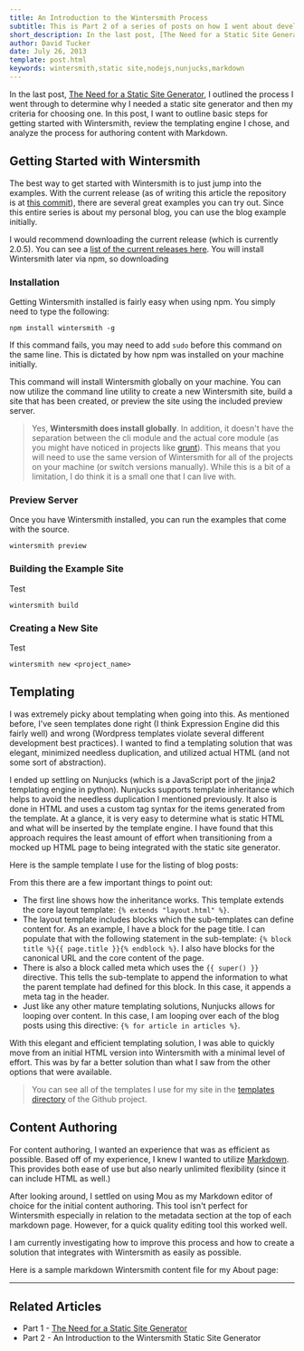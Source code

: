 ```yaml
---
title: An Introduction to the Wintersmith Process
subtitle: This is Part 2 of a series of posts on how I went about developing my new site and the technology, reasoning, and lessons behind it
short_description: In the last post, [The Need for a Static Site Generator](/articles/move-to-static-site-generator/), I outlined the process I went through to determine why I needed a static site generator and then my criteria for choosing one.  In this post, I want to outline basic steps for getting started with Wintersmith, review the templating engine I chose, and analyze the process for authoring content with Markdown.
author: David Tucker
date: July 26, 2013
template: post.html
keywords: wintersmith,static site,nodejs,nunjucks,markdown
---
```


In the last post, [The Need for a Static Site Generator](/articles/move-to-static-site-generator/), I outlined the process I went through to determine why I needed a static site generator and then my criteria for choosing one.  In this post, I want to outline basic steps for getting started with Wintersmith, review the templating engine I chose, and analyze the process for authoring content with Markdown.

## Getting Started with Wintersmith

The best way to get started with Wintersmith is to just jump into the examples.  With the current release (as of writing this article the repository is at <a href="https://github.com/jnordberg/wintersmith/commit/e888116b3182fde973ea6605f1d3eb238af95533" target="_blank">this commit</a>), there are several great examples you can try out.  Since this entire series is about my personal blog, you can use the blog example initially.  

I would recommend downloading the current release (which is currently 2.0.5).  You can see a <a href="https://github.com/jnordberg/wintersmith/releases" target="_blank">list of the current releases here</a>.  You will install Wintersmith later via npm, so downloading

### Installation

Getting Wintersmith installed is fairly easy when using npm.  You simply need to type the following:

```
npm install wintersmith -g
```

If this command fails, you may need to add `sudo` before this command on the same line.  This is dictated by how npm was installed on your machine initially.

This command will install Wintersmith globally on your machine.  You can now utilize the command line utility to create a new Wintersmith site, build a site that has been created, or preview the site using the included preview server.

> Yes, <b>Wintersmith does install globally</b>.  In addition, it doesn't have the separation between the cli module and the actual core module (as you might have noticed in projects like <a href="https://github.com/gruntjs/grunt" target="_blank">grunt</a>).  This means that you will need to use the same version of Wintersmith for all of the projects on your machine (or switch versions manually).  While this is a bit of a limitation, I do think it is a small one that I can live with.


### Preview Server

Once you have Wintersmith installed, you can run the examples that come with the source.

``` 
wintersmith preview
```

### Building the Example Site

Test

```
wintersmith build
```

### Creating a New Site

Test

```
wintersmith new <project_name>
```

## Templating

I was extremely picky about templating when going into this.  As mentioned before, I've seen templates done right (I think Expression Engine did this fairly well) and wrong (Wordpress templates violate several different development best practices).  I wanted to find a templating solution that was elegant, minimized needless duplication, and utilized actual HTML (and not some sort of abstraction).

I ended up settling on Nunjucks (which is a JavaScript port of the jinja2 templating engine in python).  Nunjucks supports template inheritance which helps to avoid the needless duplication I mentioned previously.  It also is done in HTML and uses a custom tag syntax for the items generated from the template.  At a glance, it is very easy to determine what is static HTML and what will be inserted by the template engine.  I have found that this approach requires the least amount of effort when transitioning from a mocked up HTML page to being integrated with the static site generator.

Here is the sample template I use for the listing of blog posts:

<script src="https://gist.github.com/davidtucker/6090668.js"></script>

From this there are a few important things to point out:

* The first line shows how the inheritance works.  This template extends the core layout template: `{% extends "layout.html" %}`.
* The layout template includes blocks which the sub-templates can define content for.  As an example, I have a block for the page title.  I can populate that with the following statement in the sub-template: `{% block title %}{{ page.title }}{% endblock %}`.  I also have blocks for the canonical URL and the core content of the page.
* There is also a block called meta which uses the `{{ super() }}` directive.  This tells the sub-template to append the information to what the parent template had defined for this block.  In this case, it appends a meta tag in the header.
* Just like any other mature templating solutions, Nunjucks allows for looping over content.  In this case, I am looping over each of the blog posts using this directive: `{% for article in articles %}`.

With this elegant and efficient templating solution, I was able to quickly move from an initial HTML version into Wintersmith with a minimal level of effort.  This was by far a better solution than what I saw from the other options that were available.

> You can see all of the templates I use for my site in the <a href="https://github.com/davidtucker/davidtucker-blog/tree/develop/templates" target="_blank">templates directory</a> of the Github project.


## Content Authoring

For content authoring, I wanted an experience that was as efficient as possible.  Based off of my experience, I knew I wanted to utilize <a href="http://daringfireball.net/projects/markdown/" target="_blank">Markdown</a>.  This provides both ease of use but also nearly unlimited flexibility (since it can include HTML as well.)  

After looking around, I settled on using Mou as my Markdown editor of choice for the initial content authoring.  This tool isn't perfect for Wintersmith especially in relation to the metadata section at the top of each markdown page.  However, for a quick quality editing tool this worked well.  

I am currently investigating how to improve this process and how to create a solution that integrates with Wintersmith as easily as possible.

Here is a sample markdown Wintersmith content file for my About page:

<script src="https://gist.github.com/davidtucker/6091783.js"></script>

---
## Related Articles

* Part 1 - [The Need for a Static Site Generator](/articles/move-to-static-site-generator/)
* Part 2 - An Introduction to the Wintersmith Static Site Generator

